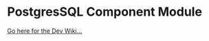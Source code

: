 # PostgresSQL Component Module

[Go here for the Dev Wiki...](https://github.com/FoxWeave/components/wiki/FoxWeave%20Component%20Dev%20Wiki)
